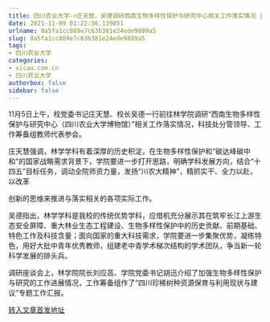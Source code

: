 ```yaml
---
title: 四川农业大学->庄天慧、吴德调研西南生物多样性保护与研究中心相关工作落实情况 | sicau.com.cn
date: 2021-11-09 01:22:56.139851
urlname: 8a5fa1cc869e7c63b381e24ede9889a5
slug: 8a5fa1cc869e7c63b381e24ede9889a5
tags: 
- 四川农业大学
categories:
- sicau.com.cn
- 四川农业大学
authorbox: false
sidebar: false
---
```

11月5日上午，校党委书记庄天慧、校长吴德一行前往林学院调研“西南生物多样性保护与研究中心（四川农业大学博物馆）”相关工作落实情况，科技处分管领导、工作筹备组教师代表参会。

庄天慧强调，林学学科有着深厚的历史积淀，在生物多样性保护和“碳达峰碳中和”的国家战略需求背景下，学院要进一步打开思路，明确学科发展方向，结合“十四五”目标任务，调动全院师资力量，发扬“川农大精神”，精抓实干、全力以赴，以改革
<!--more-->
创新的思维来推进与落实相关的各项实际工作。

吴德指出，林学学科是我校的传统优势学科，应借机充分展示其在筑牢长江上游生态安全屏障、重大林业生态工程建设、生物多样性保护中的历史贡献、前期基础、特色工作及科技含量；面向国家的重大科技需求，学院要进一步集聚优势，凝练特色，用好大批中青年优秀教师，组建老中青学术梯次结构的学术团队，争当新一轮科学发展的排头兵。

调研座谈会上，林学院院长刘应高、学院党委书记胡迅介绍了加强生物多样性保护与研究的工作进展情况，工作筹备组作了“四川珍稀树种资源保育与利用现状与建议”专题工作汇报。



[转入文章首发地址](https://news.sicau.edu.cn/info/1078/65334.htm)